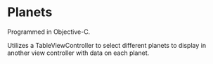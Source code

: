 Planets
=======
Programmed in Objective-C.

Utilizes a TableViewController to select different planets to display in another view controller with data on each
planet.
